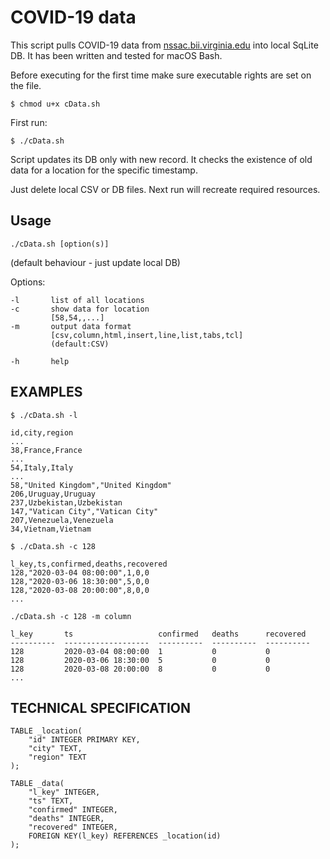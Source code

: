 # COVID-19 data

This script pulls COVID-19 data from [nssac.bii.virginia.edu](https://nssac.bii.virginia.edu) into local SqLite DB. It has been written and tested for macOS Bash.

Before executing for the first time make sure executable rights are set on the file.

	$ chmod u+x cData.sh
  
First run:

	$ ./cData.sh

Script updates its DB only with new record. It checks the existence of old data for a location for the specific timestamp.

Just delete local CSV or DB files. Next run will recreate required resources.


## Usage

	./cData.sh [option(s)]

(default behaviour - just update local DB)

Options:

	-l       list of all locations
	-c       show data for location
	         [58,54,,...]
	-m       output data format
	         [csv,column,html,insert,line,list,tabs,tcl]
	         (default:CSV)
	
	-h       help

## EXAMPLES

	$ ./cData.sh -l
 
	id,city,region
	...
	38,France,France
	...
	54,Italy,Italy
	...
	58,"United Kingdom","United Kingdom"
	206,Uruguay,Uruguay
	237,Uzbekistan,Uzbekistan
	147,"Vatican City","Vatican City"
	207,Venezuela,Venezuela
	34,Vietnam,Vietnam
 	
	$ ./cData.sh -c 128 
 
	l_key,ts,confirmed,deaths,recovered
	128,"2020-03-04 08:00:00",1,0,0
	128,"2020-03-06 18:30:00",5,0,0
	128,"2020-03-08 20:00:00",8,0,0
	...
 	
	./cData.sh -c 128 -m column
 
	l_key       ts                   confirmed   deaths      recovered 
	----------  -------------------  ----------  ----------  ----------
	128         2020-03-04 08:00:00  1           0           0         
	128         2020-03-06 18:30:00  5           0           0         
	128         2020-03-08 20:00:00  8           0           0         
	...  
	
## TECHNICAL SPECIFICATION

	TABLE _location(
		"id" INTEGER PRIMARY KEY,
		"city" TEXT,
		"region" TEXT
	);
	
	TABLE _data(
		"l_key" INTEGER,
		"ts" TEXT,
		"confirmed" INTEGER,
		"deaths" INTEGER,
		"recovered" INTEGER,
		FOREIGN KEY(l_key) REFERENCES _location(id)
	);
